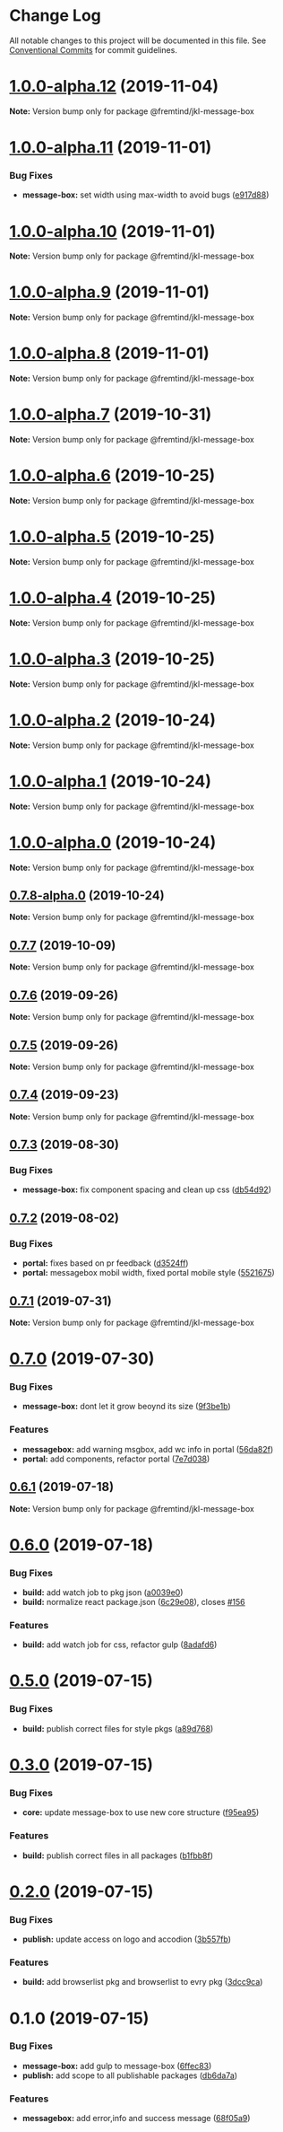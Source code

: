 # Change Log

All notable changes to this project will be documented in this file.
See [Conventional Commits](https://conventionalcommits.org) for commit guidelines.

# [1.0.0-alpha.12](https://github.com/fremtind/jokul/compare/@fremtind/jkl-message-box@1.0.0-alpha.11...@fremtind/jkl-message-box@1.0.0-alpha.12) (2019-11-04)

**Note:** Version bump only for package @fremtind/jkl-message-box





# [1.0.0-alpha.11](https://github.com/fremtind/jokul/compare/@fremtind/jkl-message-box@1.0.0-alpha.10...@fremtind/jkl-message-box@1.0.0-alpha.11) (2019-11-01)


### Bug Fixes

* **message-box:** set width using max-width to avoid bugs ([e917d88](https://github.com/fremtind/jokul/commit/e917d88615cb4eaf6cc20bf0f99103f09b6ee050))





# [1.0.0-alpha.10](https://github.com/fremtind/jokul/compare/@fremtind/jkl-message-box@0.7.7...@fremtind/jkl-message-box@1.0.0-alpha.10) (2019-11-01)

**Note:** Version bump only for package @fremtind/jkl-message-box





# [1.0.0-alpha.9](https://github.com/fremtind/jokul/compare/@fremtind/jkl-message-box@1.0.0-alpha.8...@fremtind/jkl-message-box@1.0.0-alpha.9) (2019-11-01)

**Note:** Version bump only for package @fremtind/jkl-message-box





# [1.0.0-alpha.8](https://github.com/fremtind/jokul/compare/@fremtind/jkl-message-box@1.0.0-alpha.7...@fremtind/jkl-message-box@1.0.0-alpha.8) (2019-11-01)

**Note:** Version bump only for package @fremtind/jkl-message-box





# [1.0.0-alpha.7](https://github.com/fremtind/jokul/compare/@fremtind/jkl-message-box@1.0.0-alpha.6...@fremtind/jkl-message-box@1.0.0-alpha.7) (2019-10-31)

**Note:** Version bump only for package @fremtind/jkl-message-box





# [1.0.0-alpha.6](https://github.com/fremtind/jokul/compare/@fremtind/jkl-message-box@1.0.0-alpha.5...@fremtind/jkl-message-box@1.0.0-alpha.6) (2019-10-25)

**Note:** Version bump only for package @fremtind/jkl-message-box





# [1.0.0-alpha.5](https://github.com/fremtind/jokul/compare/@fremtind/jkl-message-box@1.0.0-alpha.4...@fremtind/jkl-message-box@1.0.0-alpha.5) (2019-10-25)

**Note:** Version bump only for package @fremtind/jkl-message-box





# [1.0.0-alpha.4](https://github.com/fremtind/jokul/compare/@fremtind/jkl-message-box@1.0.0-alpha.3...@fremtind/jkl-message-box@1.0.0-alpha.4) (2019-10-25)

**Note:** Version bump only for package @fremtind/jkl-message-box





# [1.0.0-alpha.3](https://github.com/fremtind/jokul/compare/@fremtind/jkl-message-box@1.0.0-alpha.2...@fremtind/jkl-message-box@1.0.0-alpha.3) (2019-10-25)

**Note:** Version bump only for package @fremtind/jkl-message-box





# [1.0.0-alpha.2](https://github.com/fremtind/jokul/compare/@fremtind/jkl-message-box@1.0.0-alpha.1...@fremtind/jkl-message-box@1.0.0-alpha.2) (2019-10-24)

**Note:** Version bump only for package @fremtind/jkl-message-box





# [1.0.0-alpha.1](https://github.com/fremtind/jokul/compare/@fremtind/jkl-message-box@1.0.0-alpha.0...@fremtind/jkl-message-box@1.0.0-alpha.1) (2019-10-24)

**Note:** Version bump only for package @fremtind/jkl-message-box





# [1.0.0-alpha.0](https://github.com/fremtind/jokul/compare/@fremtind/jkl-message-box@0.7.8-alpha.0...@fremtind/jkl-message-box@1.0.0-alpha.0) (2019-10-24)

**Note:** Version bump only for package @fremtind/jkl-message-box





## [0.7.8-alpha.0](https://github.com/fremtind/jokul/compare/@fremtind/jkl-message-box@0.7.7...@fremtind/jkl-message-box@0.7.8-alpha.0) (2019-10-24)

**Note:** Version bump only for package @fremtind/jkl-message-box





## [0.7.7](https://github.com/fremtind/jokul/compare/@fremtind/jkl-message-box@0.7.6...@fremtind/jkl-message-box@0.7.7) (2019-10-09)

**Note:** Version bump only for package @fremtind/jkl-message-box





## [0.7.6](https://github.com/fremtind/jokul/compare/@fremtind/jkl-message-box@0.7.5...@fremtind/jkl-message-box@0.7.6) (2019-09-26)

**Note:** Version bump only for package @fremtind/jkl-message-box





## [0.7.5](https://github.com/fremtind/jokul/compare/@fremtind/jkl-message-box@0.7.4...@fremtind/jkl-message-box@0.7.5) (2019-09-26)

**Note:** Version bump only for package @fremtind/jkl-message-box





## [0.7.4](https://github.com/fremtind/jokul/compare/@fremtind/jkl-message-box@0.7.3...@fremtind/jkl-message-box@0.7.4) (2019-09-23)

**Note:** Version bump only for package @fremtind/jkl-message-box





## [0.7.3](https://github.com/fremtind/jokul/compare/@fremtind/jkl-message-box@0.7.2...@fremtind/jkl-message-box@0.7.3) (2019-08-30)


### Bug Fixes

* **message-box:** fix component spacing and clean up css ([db54d92](https://github.com/fremtind/jokul/commit/db54d92))





## [0.7.2](https://github.com/fremtind/jokul/compare/@fremtind/jkl-message-box@0.7.1...@fremtind/jkl-message-box@0.7.2) (2019-08-02)


### Bug Fixes

* **portal:** fixes based on pr feedback ([d3524ff](https://github.com/fremtind/jokul/commit/d3524ff))
* **portal:** messagebox mobil width, fixed portal mobile style ([5521675](https://github.com/fremtind/jokul/commit/5521675))





## [0.7.1](https://github.com/fremtind/jokul/compare/@fremtind/jkl-message-box@0.7.0...@fremtind/jkl-message-box@0.7.1) (2019-07-31)

**Note:** Version bump only for package @fremtind/jkl-message-box





# [0.7.0](https://github.com/fremtind/jokul/compare/@fremtind/jkl-message-box@0.6.1...@fremtind/jkl-message-box@0.7.0) (2019-07-30)


### Bug Fixes

* **message-box:** dont let it grow beoynd its size ([9f3be1b](https://github.com/fremtind/jokul/commit/9f3be1b))


### Features

* **messagebox:** add warning msgbox, add wc info in portal ([56da82f](https://github.com/fremtind/jokul/commit/56da82f))
* **portal:** add components, refactor portal ([7e7d038](https://github.com/fremtind/jokul/commit/7e7d038))





## [0.6.1](https://github.com/fremtind/jokul/compare/@fremtind/jkl-message-box@0.6.0...@fremtind/jkl-message-box@0.6.1) (2019-07-18)

**Note:** Version bump only for package @fremtind/jkl-message-box





# [0.6.0](https://github.com/fremtind/jokul/compare/@fremtind/jkl-message-box@0.5.0...@fremtind/jkl-message-box@0.6.0) (2019-07-18)


### Bug Fixes

* **build:** add watch job to pkg json ([a0039e0](https://github.com/fremtind/jokul/commit/a0039e0))
* **build:** normalize react package.json ([6c29e08](https://github.com/fremtind/jokul/commit/6c29e08)), closes [#156](https://github.com/fremtind/jokul/issues/156)


### Features

* **build:** add watch job for css, refactor gulp ([8adafd6](https://github.com/fremtind/jokul/commit/8adafd6))





# [0.5.0](https://github.com/fremtind/jokul/compare/@fremtind/jkl-message-box@0.3.0...@fremtind/jkl-message-box@0.5.0) (2019-07-15)


### Bug Fixes

* **build:** publish correct files for style pkgs ([a89d768](https://github.com/fremtind/jokul/commit/a89d768))





# [0.3.0](https://github.com/fremtind/jokul/compare/@fremtind/jkl-message-box@0.2.0...@fremtind/jkl-message-box@0.3.0) (2019-07-15)


### Bug Fixes

* **core:** update message-box to use new core structure ([f95ea95](https://github.com/fremtind/jokul/commit/f95ea95))


### Features

* **build:** publish correct files in all packages ([b1fbb8f](https://github.com/fremtind/jokul/commit/b1fbb8f))





# [0.2.0](https://github.com/fremtind/jokul/compare/@fremtind/jkl-message-box@0.1.0...@fremtind/jkl-message-box@0.2.0) (2019-07-15)

### Bug Fixes

-   **publish:** update access on logo and accodion ([3b557fb](https://github.com/fremtind/jokul/commit/3b557fb))

### Features

-   **build:** add browserlist pkg and browserlist to evry pkg ([3dcc9ca](https://github.com/fremtind/jokul/commit/3dcc9ca))

# 0.1.0 (2019-07-15)

### Bug Fixes

-   **message-box:** add gulp to message-box ([6ffec83](https://github.com/fremtind/jokul/commit/6ffec83))
-   **publish:** add scope to all publishable packages ([db6da7a](https://github.com/fremtind/jokul/commit/db6da7a))

### Features

-   **messagebox:** add error,info and success message ([68f05a9](https://github.com/fremtind/jokul/commit/68f05a9))
